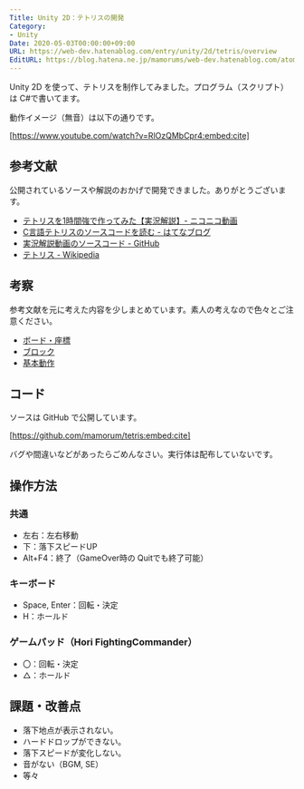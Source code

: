 ```yaml
---
Title: Unity 2D：テトリスの開発
Category:
- Unity
Date: 2020-05-03T00:00:00+09:00
URL: https://web-dev.hatenablog.com/entry/unity/2d/tetris/overview
EditURL: https://blog.hatena.ne.jp/mamorums/web-dev.hatenablog.com/atom/entry/26006613560082110
---
```


Unity 2D を使って、テトリスを制作してみました。プログラム（スクリプト）は C#で書いてます。

動作イメージ（無音）は以下の通りです。

[https://www.youtube.com/watch?v=RlOzQMbCpr4:embed:cite]


## 参考文献
公開されているソースや解説のおかげで開発できました。ありがとうございます。

- [テトリスを1時間強で作ってみた【実況解説】- ニコニコ動画](https://www.nicovideo.jp/watch/sm8517855)
- [C言語テトリスのソースコードを読む - はてなブログ](http://itouhiro.hatenablog.com/entry/20121119/tetris)
- [実況解説動画のソースコード - GitHub](https://github.com/DQNEO/CppTetris)
- [テトリス - Wikipedia](https://ja.wikipedia.org/wiki/%E3%83%86%E3%83%88%E3%83%AA%E3%82%B9)


## 考察
参考文献を元に考えた内容を少しまとめています。素人の考えなので色々とご注意ください。

- <a target="_blank" href="/entry/unity/2d/tetris/board">ボード・座標</a>
- <a target="_blank" href="/entry/unity/2d/tetris/blocks">ブロック</a>
- <a target="_blank" href="/entry/unity/2d/tetris/move">基本動作</a>


## コード
ソースは GitHub で公開しています。

[https://github.com/mamorum/tetris:embed:cite]

バグや間違いなどがあったらごめんなさい。実行体は配布していないです。


## 操作方法
### 共通
- 左右：左右移動
- 下：落下スピードUP
- Alt+F4：終了（GameOver時の Quitでも終了可能）

### キーボード
- Space, Enter：回転・決定
- H：ホールド

### ゲームパッド（Hori FightingCommander）
- 〇：回転・決定
- △：ホールド


## 課題・改善点
- 落下地点が表示されない。
- ハードドロップができない。
- 落下スピードが変化しない。
- 音がない（BGM, SE）
- 等々

